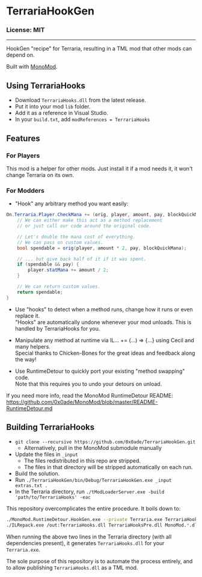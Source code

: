 # TerrariaHookGen

### License: MIT

----

HookGen "recipe" for Terraria, resulting in a TML mod that other mods can depend on.

Built with [MonoMod](https://github.com/0x0ade/MonoMod).

## Using TerrariaHooks

- Download `TerrariaHooks.dll` from the latest release.
- Put it into your mod `lib` folder.
- Add it as a reference in Visual Studio.
- In your `build.txt`, add `modReferences = TerrariaHooks`

## Features

### For Players

This mod is a helper for other mods. Just install it if a mod needs it, it won't change Terraria on its own.

### For Modders

- "Hook" any arbitrary method you want easily:
```cs
On.Terraria.Player.CheckMana += (orig, player, amount, pay, blockQuickMana) => {
	// We can either make this act as a method replacement
	// or just call our code around the original code.

	// Let's double the mana cost of everything.
	// We can pass on custom values.
	bool spendable = orig(player, amount * 2, pay, blockQuickMana);

	// ... but give back half of it if it was spent.
	if (spendable && pay) {
		player.statMana += amount / 2;
	}

	// We can return custom values.
	return spendable;
}
```

- Use "hooks" to detect when a method runs, change how it runs or even replace it.  
"Hooks" are automatically undone whenever your mod unloads. This is handled by TerrariaHooks for you.

- Manipulate any method at runtime via IL... += (...) => {...} using Cecil and many helpers.  
Special thanks to Chicken-Bones for the great ideas and feedback along the way!

- Use RuntimeDetour to quickly port your existing "method swapping" code.  
Note that this requires you to undo your detours on unload.

If you need more info, read the MonoMod RuntimeDetour README:
https://github.com/0x0ade/MonoMod/blob/master/README-RuntimeDetour.md

## Building TerrariaHooks

- `git clone --recursive https://github.com/0x0ade/TerrariaHookGen.git`
    - Alternatively, pull in the MonoMod submodule manually
- Update the files in `_input`
	- The files redistributed in this repo are stripped.
	- The files in that directory will be stripped automatically on each run.
- Build the solution.
- Run `./TerrariaHookGen/bin/Debug/TerrariaHookGen.exe _input extras.txt .`
- In the Terraria directory, run `./tModLoaderServer.exe -build 'path/to/TerrariaHooks' -eac`

This repository overcomplicates the entire procedure. It boils down to:
```bash
./MonoMod.RuntimeDetour.HookGen.exe --private Terraria.exe TerrariaHooksPre.dll
./ILRepack.exe /out:TerrariaHooks.dll TerrariaHooksPre.dll MonoMod.*.dll MonoMod.exe
```

When running the above two lines in the Terraria directory (with all dependencies present), it generates `TerrariaHooks.dll` for your `Terraria.exe`.

The sole purpose of this repository is to automate the process entirely, and to allow publishing `TerrariaHooks.dll` as a TML mod.
